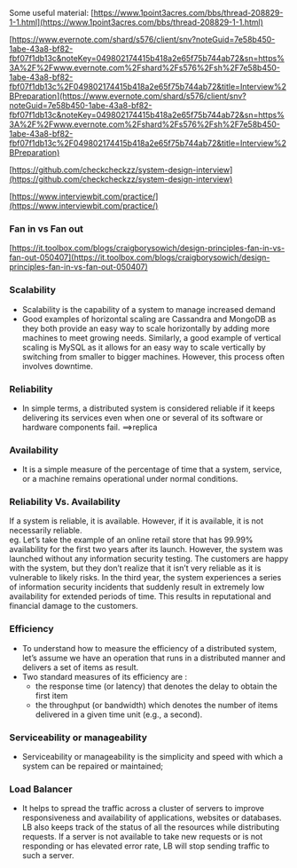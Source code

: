 Some useful material: 
[https://www.1point3acres.com/bbs/thread-208829-1-1.html](https://www.1point3acres.com/bbs/thread-208829-1-1.html)

[https://www.evernote.com/shard/s576/client/snv?noteGuid=7e58b450-1abe-43a8-bf82-fbf07f1db13c&noteKey=049802174415b418a2e65f75b744ab72&sn=https%3A%2F%2Fwww.evernote.com%2Fshard%2Fs576%2Fsh%2F7e58b450-1abe-43a8-bf82-fbf07f1db13c%2F049802174415b418a2e65f75b744ab72&title=Interview%2BPreparation](https://www.evernote.com/shard/s576/client/snv?noteGuid=7e58b450-1abe-43a8-bf82-fbf07f1db13c&noteKey=049802174415b418a2e65f75b744ab72&sn=https%3A%2F%2Fwww.evernote.com%2Fshard%2Fs576%2Fsh%2F7e58b450-1abe-43a8-bf82-fbf07f1db13c%2F049802174415b418a2e65f75b744ab72&title=Interview%2BPreparation)

[https://github.com/checkcheckzz/system-design-interview](https://github.com/checkcheckzz/system-design-interview)

[https://www.interviewbit.com/practice/](https://www.interviewbit.com/practice/)

### Fan in vs Fan out
[https://it.toolbox.com/blogs/craigborysowich/design-principles-fan-in-vs-fan-out-050407](https://it.toolbox.com/blogs/craigborysowich/design-principles-fan-in-vs-fan-out-050407)   

### Scalability
* Scalability is the capability of a system to manage increased demand
* Good examples of horizontal scaling are Cassandra and MongoDB as they both provide an easy way to scale horizontally by adding more machines to meet growing needs. Similarly, a good example of vertical scaling is MySQL as it allows for an easy way to scale vertically by switching from smaller to bigger machines. However, this process often involves downtime.


### Reliability
* In simple terms, a distributed system is considered reliable if it keeps delivering its services even when one or several of its software or hardware components fail.
==>replica


### Availability
* It is a simple measure of the percentage of time that a system, service, or a machine remains operational under normal conditions.

### Reliability Vs. Availability
If a system is reliable, it is available. However, if it is available, it is not necessarily reliable.  
eg. Let’s take the example of an online retail store that has 99.99% availability for the first two years after its launch. However, the system was launched without any information security testing. The customers are happy with the system, but they don’t realize that it isn’t very reliable as it is vulnerable to likely risks. In the third year, the system experiences a series of information security incidents that suddenly result in extremely low availability for extended periods of time. This results in reputational and financial damage to the customers.   


### Efficiency
* To understand how to measure the efficiency of a distributed system, let’s assume we have an operation that runs in a distributed manner and delivers a set of items as result. 
* Two standard measures of its efficiency are :
  * the response time (or latency) that denotes the delay to obtain the first item
  * the throughput (or bandwidth) which denotes the number of items delivered in a given time unit (e.g., a second). 
  
  
### Serviceability or manageability
* Serviceability or manageability is the simplicity and speed with which a system can be repaired or maintained; 


### Load Balancer
* It helps to spread the traffic across a cluster of servers to improve responsiveness and availability of applications, websites or databases. LB also keeps track of the status of all the resources while distributing requests. If a server is not available to take new requests or is not responding or has elevated error rate, LB will stop sending traffic to such a server.
